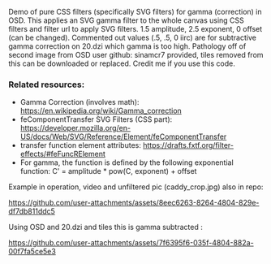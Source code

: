 Demo of pure CSS filters (specifically SVG filters) for gamma (correction) in OSD.  This applies an SVG gamma filter to the whole canvas using CSS filters and filter url to apply SVG filters. 1.5 amplitude, 2.5 exponent, 0 offset (can be changed). Commented out values (.5, .5, 0 iirc) are for subtractive gamma correction on 20.dzi which gamma is too high. Pathology off of second image from OSD user github: sinamcr7 provided, tiles removed from this can be downloaded or replaced. Credit me if you use this code.

### Related resources:
* Gamma Correction (involves math): https://en.wikipedia.org/wiki/Gamma_correction
* feComponentTransfer SVG Filters (CSS part): https://developer.mozilla.org/en-US/docs/Web/SVG/Reference/Element/feComponentTransfer
* transfer function element attributes: https://drafts.fxtf.org/filter-effects/#feFuncRElement
* For gamma, the function is defined by the following exponential function: C' = amplitude * pow(C, exponent) + offset

Example in operation, video and unfiltered pic (caddy_crop.jpg) also in repo:

https://github.com/user-attachments/assets/8eec6263-8264-4804-829e-df7db811ddc5

Using OSD and 20.dzi and tiles this is gamma subtracted :

https://github.com/user-attachments/assets/7f6395f6-035f-4804-882a-00f7fa5ce5e3

